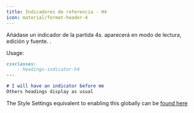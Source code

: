 ```yaml
---
title: Indicadores de referencia - H4
icon: material/format-header-4
---
```


Añádase un indicador de la partida 4s. aparecerá en modo de lectura, edición y fuente.
.

Usage:
```md
cssclasses:
    - headings-indicator-h4
---

# I will have an indicator before me
Others headings display as usual
```

The Style Settings equivalent to enabling this globally can be [found here](../../Style-Settings/Editor/Typography/headings/index.md#for-heading-4)